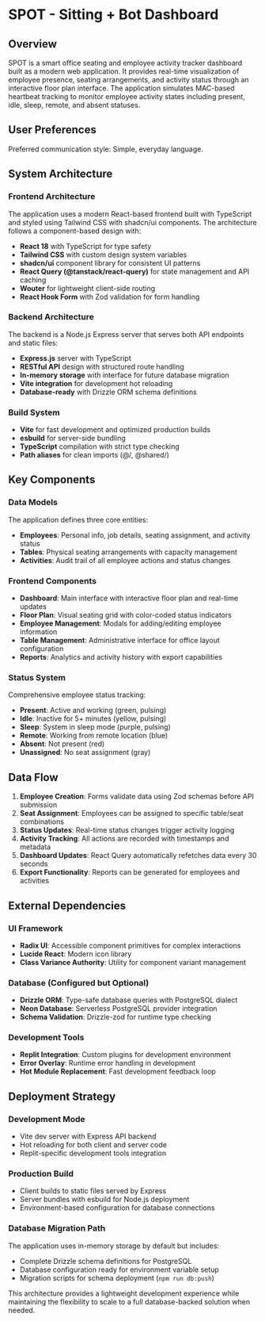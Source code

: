 # SPOT - Sitting + Bot Dashboard

## Overview

SPOT is a smart office seating and employee activity tracker dashboard built as a modern web application. It provides real-time visualization of employee presence, seating arrangements, and activity status through an interactive floor plan interface. The application simulates MAC-based heartbeat tracking to monitor employee activity states including present, idle, sleep, remote, and absent statuses.

## User Preferences

Preferred communication style: Simple, everyday language.

## System Architecture

### Frontend Architecture
The application uses a modern React-based frontend built with TypeScript and styled using Tailwind CSS with shadcn/ui components. The architecture follows a component-based design with:

- **React 18** with TypeScript for type safety
- **Tailwind CSS** with custom design system variables
- **shadcn/ui** component library for consistent UI patterns
- **React Query (@tanstack/react-query)** for state management and API caching
- **Wouter** for lightweight client-side routing
- **React Hook Form** with Zod validation for form handling

### Backend Architecture
The backend is a Node.js Express server that serves both API endpoints and static files:

- **Express.js** server with TypeScript
- **RESTful API** design with structured route handling
- **In-memory storage** with interface for future database migration
- **Vite integration** for development hot reloading
- **Database-ready** with Drizzle ORM schema definitions

### Build System
- **Vite** for fast development and optimized production builds
- **esbuild** for server-side bundling
- **TypeScript** compilation with strict type checking
- **Path aliases** for clean imports (@/, @shared/)

## Key Components

### Data Models
The application defines three core entities:
- **Employees**: Personal info, job details, seating assignment, and activity status
- **Tables**: Physical seating arrangements with capacity management
- **Activities**: Audit trail of all employee actions and status changes

### Frontend Components
- **Dashboard**: Main interface with interactive floor plan and real-time updates
- **Floor Plan**: Visual seating grid with color-coded status indicators
- **Employee Management**: Modals for adding/editing employee information
- **Table Management**: Administrative interface for office layout configuration
- **Reports**: Analytics and activity history with export capabilities

### Status System
Comprehensive employee status tracking:
- **Present**: Active and working (green, pulsing)
- **Idle**: Inactive for 5+ minutes (yellow, pulsing)
- **Sleep**: System in sleep mode (purple, pulsing)
- **Remote**: Working from remote location (blue)
- **Absent**: Not present (red)
- **Unassigned**: No seat assignment (gray)

## Data Flow

1. **Employee Creation**: Forms validate data using Zod schemas before API submission
2. **Seat Assignment**: Employees can be assigned to specific table/seat combinations
3. **Status Updates**: Real-time status changes trigger activity logging
4. **Activity Tracking**: All actions are recorded with timestamps and metadata
5. **Dashboard Updates**: React Query automatically refetches data every 30 seconds
6. **Export Functionality**: Reports can be generated for employees and activities

## External Dependencies

### UI Framework
- **Radix UI**: Accessible component primitives for complex interactions
- **Lucide React**: Modern icon library
- **Class Variance Authority**: Utility for component variant management

### Database (Configured but Optional)
- **Drizzle ORM**: Type-safe database queries with PostgreSQL dialect
- **Neon Database**: Serverless PostgreSQL provider integration
- **Schema Validation**: Drizzle-zod for runtime type checking

### Development Tools
- **Replit Integration**: Custom plugins for development environment
- **Error Overlay**: Runtime error handling in development
- **Hot Module Replacement**: Fast development feedback loop

## Deployment Strategy

### Development Mode
- Vite dev server with Express API backend
- Hot reloading for both client and server code
- Replit-specific development tools integration

### Production Build
- Client builds to static files served by Express
- Server bundles with esbuild for Node.js deployment
- Environment-based configuration for database connections

### Database Migration Path
The application uses in-memory storage by default but includes:
- Complete Drizzle schema definitions for PostgreSQL
- Database configuration ready for environment variable setup
- Migration scripts for schema deployment (`npm run db:push`)

This architecture provides a lightweight development experience while maintaining the flexibility to scale to a full database-backed solution when needed.